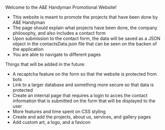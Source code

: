 Welcome to the A&E Handyman Promotional Website!

- This website is meant to promote the projects that have been done by A&E Handyman
- The page should explain what projects have been done, the company philosophy, and also includes a contact form
- Upon submission to the contact form, the data will be saved as a JSON object in the contactsData.json file that can be seen on the backen of the application
- You are able to navigate to different pages



Things that will be added in the future:
- A recaptcha feature on the form so that the website is protected from bots
- Link to a larger database and something more secure so that data is protected
- Create an internal page that requires a login to acces the contact information that is submitted on the form that will be displayed to the user
- More features and time spent on CSS styling
- Create and add the projects, about us, services, and gallery pages
- Add custom art, a logo, and a favicon